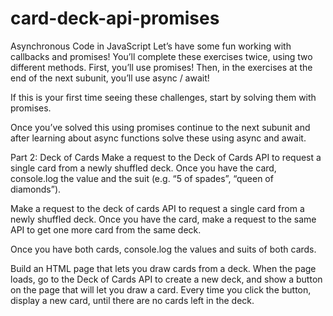 # card-deck-api-promises

Asynchronous Code in JavaScript
Let’s have some fun working with callbacks and promises! You’ll complete these exercises twice, using two different methods. First, you’ll use promises! Then, in the exercises at the end of the next subunit, you’ll use async / await!

If this is your first time seeing these challenges, start by solving them with promises.

Once you’ve solved this using promises continue to the next subunit and after learning about async functions solve these using async and await.

Part 2: Deck of Cards
Make a request to the Deck of Cards API to request a single card from a newly shuffled deck. Once you have the card, console.log the value and the suit (e.g. “5 of spades”, “queen of diamonds”).

Make a request to the deck of cards API to request a single card from a newly shuffled deck. Once you have the card, make a request to the same API to get one more card from the same deck.

Once you have both cards, console.log the values and suits of both cards.

Build an HTML page that lets you draw cards from a deck. When the page loads, go to the Deck of Cards API to create a new deck, and show a button on the page that will let you draw a card. Every time you click the button, display a new card, until there are no cards left in the deck.
